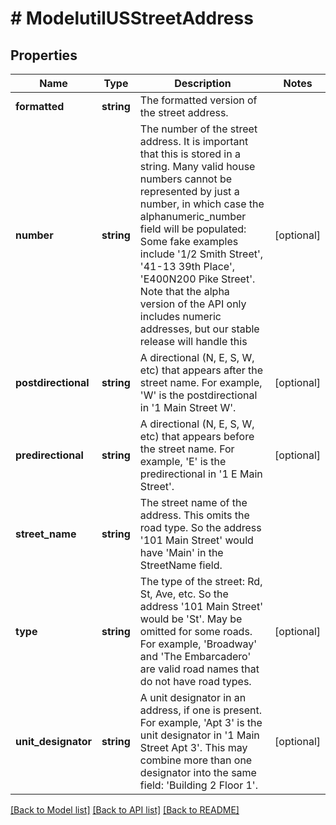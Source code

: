 # # ModelutilUSStreetAddress

## Properties

Name | Type | Description | Notes
------------ | ------------- | ------------- | -------------
**formatted** | **string** | The formatted version of the street address. |
**number** | **string** | The number of the street address. It is important that this is stored in a string. Many valid house numbers cannot be represented by just a number, in which case the alphanumeric_number field will be populated: Some fake examples include &#39;1/2 Smith Street&#39;, &#39;41-13 39th Place&#39;, &#39;E400N200 Pike Street&#39;. Note that the alpha version of the API only includes numeric addresses, but our stable release will handle this | [optional]
**postdirectional** | **string** | A directional (N, E, S, W, etc) that appears after the street name. For example, &#39;W&#39; is the postdirectional in &#39;1 Main Street W&#39;. | [optional]
**predirectional** | **string** | A directional (N, E, S, W, etc) that appears before the street name. For example, &#39;E&#39; is the predirectional in &#39;1 E Main Street&#39;. | [optional]
**street_name** | **string** | The street name of the address. This omits the road type. So the address &#39;101 Main Street&#39; would have &#39;Main&#39; in the StreetName field. |
**type** | **string** | The type of the street: Rd, St, Ave, etc. So the address &#39;101 Main Street&#39; would be &#39;St&#39;. May be omitted for some roads. For example, &#39;Broadway&#39; and &#39;The Embarcadero&#39; are valid road names that do not have road types. | [optional]
**unit_designator** | **string** | A unit designator in an address, if one is present. For example, &#39;Apt 3&#39; is the unit designator in &#39;1 Main Street Apt 3&#39;. This may combine more than one designator into the same field: &#39;Building 2 Floor 1&#39;. | [optional]

[[Back to Model list]](../../README.md#models) [[Back to API list]](../../README.md#endpoints) [[Back to README]](../../README.md)
